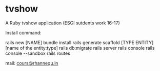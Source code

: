 # tvshow
A Ruby tvshow application (ESGI sutdents work 16-17)

Install command:

rails new [NAME]
bundle install 
rails generate scaffold [TYPE ENTITY] [name of the entity:type]
rails db:migrate
rails server
rails console
rails console --sandbox
rails routes

mail: cours@rhannequ.in
